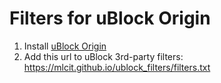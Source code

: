 # Filters for uBlock Origin
1. Install [uBlock Origin](https://github.com/gorhill/uBlock)
2. Add this url to uBlock 3rd-party filters: https://mlcit.github.io/ublock_filters/filters.txt
